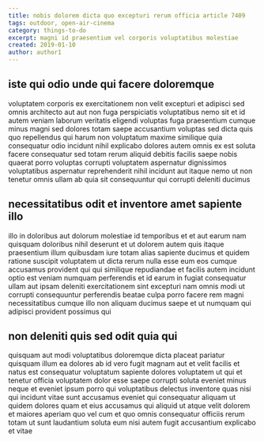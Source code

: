 ```yaml
---
title: nobis dolorem dicta quo excepturi rerum officia article 7409
tags: outdoor, open-air-cinema
category: things-to-do
excerpt: magni id praesentium vel corporis voluptatibus molestiae
created: 2019-01-10
author: author1
---
```


## iste qui odio unde qui facere doloremque

voluptatem corporis ex exercitationem non velit excepturi et adipisci sed omnis architecto aut aut non fuga perspiciatis voluptatibus nemo sit et id autem veniam laborum veritatis eligendi voluptas fuga praesentium cumque minus magni sed dolores totam saepe accusantium voluptas sed dicta quis quo repellendus qui harum non voluptatum maxime similique quia consequatur odio incidunt nihil explicabo dolores autem omnis ex est soluta facere consequatur sed totam rerum aliquid debitis facilis saepe nobis quaerat porro voluptas corrupti voluptatem aspernatur dignissimos voluptatibus aspernatur reprehenderit nihil incidunt aut itaque nemo ut non tenetur omnis ullam ab quia sit consequuntur qui corrupti deleniti ducimus

## necessitatibus odit et inventore amet sapiente illo

illo in doloribus aut dolorum molestiae id temporibus et et aut earum nam quisquam doloribus nihil deserunt et ut dolorem autem quis itaque praesentium illum quibusdam iure totam alias sapiente ducimus et quidem ratione suscipit voluptatem ut dicta rerum nulla esse eum eos cumque accusamus provident qui qui similique repudiandae et facilis autem incidunt optio est veniam numquam perferendis et id earum in fugiat consequatur ullam aut ipsam deleniti exercitationem sint excepturi nam omnis modi ut corrupti consequuntur perferendis beatae culpa porro facere rem magni necessitatibus cumque illo non aliquam ducimus saepe et ut numquam qui adipisci provident possimus qui

## non deleniti quis sed odit quia qui

quisquam aut modi voluptatibus doloremque dicta placeat pariatur quisquam illum ea dolores ab id vero fugit magnam aut et velit facilis et natus est consequatur voluptatum sapiente dolores voluptatem ut qui et tenetur officia voluptatem dolor esse saepe corrupti soluta eveniet minus neque et eveniet ipsum porro qui voluptatibus delectus inventore quas nisi qui incidunt vitae sunt accusamus eveniet qui consequatur aliquam ut quidem dolores quam et eius accusamus qui aliquid ut atque velit dolorem et maiores aperiam quo vel cum et quo omnis consequatur officiis rerum totam ut sunt laudantium soluta eum nisi autem fugit accusantium explicabo et vitae
